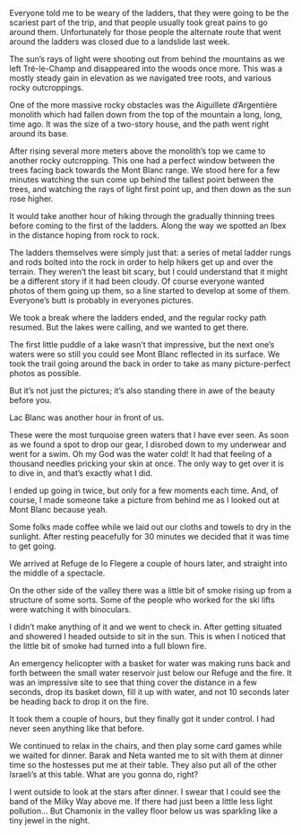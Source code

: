 Everyone told me to be weary of the ladders, that they were going to be the scariest part of the trip, and that people usually took great pains to go around them. Unfortunately for those people the alternate route that went around the ladders was closed due to a landslide last week.

The sun’s rays of light were shooting out from behind the mountains as we left Tré-le-Champ and disappeared into the woods once more. This was a mostly steady gain in elevation as we navigated tree roots, and various rocky outcroppings.

One of the more massive rocky obstacles was the Aiguillete d’Argentière monolith which had fallen down from the top of the mountain a long, long, time ago. It was the size of a two-story house, and the path went right around its base.

After rising several more meters above the monolith’s top we came to another rocky outcropping. This one had a perfect window between the trees facing back towards the Mont Blanc range. We stood here for a few minutes watching the sun come up behind the tallest point between the trees, and watching the rays of light first point up, and then down as the sun rose higher.

It would take another hour of hiking through the gradually thinning trees before coming to the first of the ladders. Along the way we spotted an Ibex in the distance hoping from rock to rock.

The ladders themselves were simply just that: a series of metal ladder rungs and rods bolted into the rock in order to help hikers get up and over the terrain. They weren’t the least bit scary, but I could understand that it might be a different story if it had been cloudy. Of course everyone wanted photos of them going up them, so a line started to develop at some of them. Everyone’s butt is probably in everyones pictures.

We took a break where the ladders ended, and the regular rocky path resumed. But the lakes were calling, and we wanted to get there.

The first little puddle of a lake wasn’t that impressive, but the next one’s waters were so still you could see Mont Blanc reflected in its surface. We took the trail going around the back in order to take as many picture-perfect photos as possible.

But it’s not just the pictures; it’s also standing there in awe of the beauty before you.

Lac Blanc was another hour in front of us.

These were the most turquoise green waters that I have ever seen. As soon as we found a spot to drop our gear, I disrobed down to my underwear and went for a swim. Oh my God was the water cold! It had that feeling of a thousand needles pricking your skin at once. The only way to get over it is to dive in, and that’s exactly what I did.

I ended up going in twice, but only for a few moments each time. And, of course, I made someone take a picture from behind me as I looked out at Mont Blanc because yeah.

Some folks made coffee while we laid out our cloths and towels to dry in the sunlight. After resting peacefully for 30 minutes we decided that it was time to get going.

We arrived at Refuge de lo Flegere a couple of hours later, and straight into the middle of a spectacle.

On the other side of the valley there was a little bit of smoke rising up from a structure of some sorts. Some of the people who worked for the ski lifts were watching it with binoculars.

I didn’t make anything of it and we went to check in. After getting situated and showered I headed outside to sit in the sun. This is when I noticed that the little bit of smoke had turned into a full blown fire.

An emergency helicopter with a basket for water was making runs back and forth between the small water reservoir just below our Refuge and the fire. It was an impressive site to see that thing cover the distance in a few seconds, drop its basket down, fill it up with water, and not 10 seconds later be heading back to drop it on the fire.

It took them a couple of hours, but they finally got it under control. I had never seen anything like that before.

We continued to relax in the chairs, and then play some card games while we waited for dinner. Barak and Neta wanted me to sit with them at dinner time so the hostesses put me at their table. They also put all of the other Israeli’s at this table. What are you gonna do, right?

I went outside to look at the stars after dinner. I swear that I could see the band of the Milky Way above me. If there had just been a little less light pollution… But Chamonix in the valley floor below us was sparkling like a tiny jewel in the night.